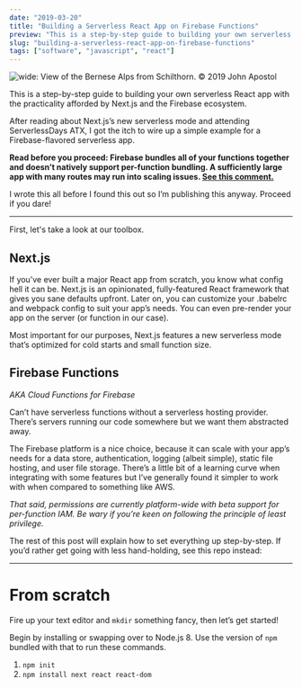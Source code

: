 ```yaml
---
date: "2019-03-20"
title: "Building a Serverless React App on Firebase Functions"
preview: "This is a step-by-step guide to building your own serverless React app with the practicality afforded by Next.js and the Firebase ecosystem."
slug: "building-a-serverless-react-app-on-firebase-functions"
tags: ["software", "javascript", "react"]
---
```


![wide: View of the Bernese Alps from Schilthorn. &copy; 2019 John Apostol](hero.jpg)

This is a step-by-step guide to building your own serverless React app with the practicality afforded by Next.js and the Firebase ecosystem.

After reading about Next.js’s new serverless mode and attending ServerlessDays ATX, I got the itch to wire up a simple example for a Firebase-flavored serverless app.

**Read before you proceed: Firebase bundles all of your functions together and doesn’t natively support per-function bundling. A sufficiently large app with many routes may run into scaling issues. [See this comment.](https://github.com/firebase/firebase-tools/issues/1163#issuecomment-472071855)**

I wrote this all before I found this out so I’m publishing this anyway. Proceed if you dare!

---

First, let's take a look at our toolbox.

## Next.js

If you’ve ever built a major React app from scratch, you know what config hell it can be. Next.js is an opinionated, fully-featured React framework that gives you sane defaults upfront. Later on, you can customize your .babelrc and webpack config to suit your app’s needs. You can even pre-render your app on the server (or function in our case).

Most important for our purposes, Next.js features a new serverless mode that’s optimized for cold starts and small function size.

## Firebase Functions

*AKA Cloud Functions for Firebase*

Can’t have serverless functions without a serverless hosting provider. There’s servers running our code somewhere but we want them abstracted away.

The Firebase platform is a nice choice, because it can scale with your app’s needs for a data store, authentication, logging (albeit simple), static file hosting, and user file storage. There’s a little bit of a learning curve when integrating with some features but I’ve generally found it simpler to work with when compared to something like AWS.

*That said, permissions are currently platform-wide with beta support for per-function IAM. Be wary if you’re keen on following the principle of least privilege.*

The rest of this post will explain how to set everything up step-by-step. If you’d rather get going with less hand-holding, see this repo instead:

---

# From scratch

Fire up your text editor and `mkdir` something fancy, then let’s get started!

Begin by installing or swapping over to Node.js 8. Use the version of `npm` bundled with that to run these commands.

1. `npm init`
2. `npm install next react react-dom`

